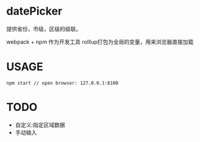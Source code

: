 # datePicker

提供省份，市级，区级的级联。

webpack + npm 作为开发工具
rolllup打包为全局的变量，用来浏览器直接加载

# USAGE

```
npm start // open browser: 127.0.0.1:8100
```

# TODO

- 自定义:指定区域数据
- 手动输入
